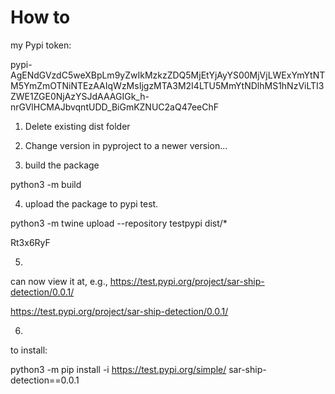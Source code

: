 # How to

my Pypi token:

pypi-AgENdGVzdC5weXBpLm9yZwIkMzkzZDQ5MjEtYjAyYS00MjVjLWExYmYtNTM5YmZmOTNiNTEzAAIqWzMsIjgzMTA3M2I4LTU5MmYtNDlhMS1hNzViLTI3ZWE1ZGE0NjAzYSJdAAAGIGk_h-nrGVlHCMAJbvqntUDD_BiGmKZNUC2aQ47eeChF


1) Delete existing dist folder


2) Change version in pyproject to a newer version...

3) build the package

python3 -m build


4) upload the package to pypi test.

python3 -m twine upload --repository testpypi dist/*

Rt3x6RyF

5)
can now view it at, e.g., https://test.pypi.org/project/sar-ship-detection/0.0.1/

https://test.pypi.org/project/sar-ship-detection/0.0.1/


6) 
to install:

python3 -m pip install -i https://test.pypi.org/simple/ sar-ship-detection==0.0.1